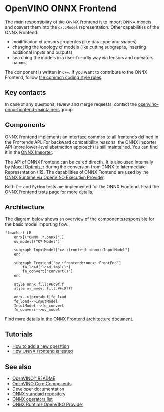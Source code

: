 # OpenVINO ONNX Frontend

The main responsibility of the ONNX Frontend is to import ONNX models and convert them into the `ov::Model` representation. 
Other capabilities of the ONNX Frontend:
* modification of tensors properties (like data type and shapes)
* changing the topology of models (like cutting subgraphs, inserting additional inputs and outputs)
* searching the models in a user-friendly way via tensors and operators names

The component is written in `C++`. If you want to contribute to the ONNX Frontend, follow [the common coding style rules](../../../docs/dev/coding_style.md).


## Key contacts

In case of any questions, review and merge requests, contact the [openvino-onnx-frontend-maintainers](https://github.com/orgs/openvinotoolkit/teams/openvino-onnx-frontend-maintainers) group.


## Components

ONNX Frontend implements an interface common to all frontends defined in the [Frontends API](../common/include/openvino/frontend).
For backward compatibility reasons, the ONNX importer API (more lower-level abstraction approach) is still maintained. You can find it in the [ONNX Importer](./frontend/include/onnx_import/onnx.hpp).

The API of ONNX Frontend can be called directly. It is also used internally by [Model Optimizer](../../../tools/mo) during the conversion from ONNX to Intermediate Representation (IR). The capabilities of ONNX Frontend are used by the [ONNX Runtime via OpenVINO Execution Provider](https://onnxruntime.ai/docs/build/eps.html#openvino).

Both `C++` and `Python` tests are implemented for the ONNX Frontend. Read the [ONNX Frontend tests](./docs/tests.md#onnx-frontend-testing-places) page for more details. 


## Architecture
The diagram below shows an overview of the components responsible for the basic model importing flow:

```mermaid
flowchart LR
    onnx[("ONNX (*.onnx)")]
    ov_model[("OV Model")]

    subgraph InputModel["ov::frontend::onnx::InputModel"]
    end

    subgraph Frontend["ov::frontend::onnx::FrontEnd"]
        fe_load["load_impl()"]
        fe_convert["convert()"]
    end

    style onnx fill:#6c9f7f
    style ov_model fill:#6c9f7f

    onnx-->|protobuf|fe_load
    fe_load-->InputModel
    InputModel-->fe_convert
    fe_convert-->ov_model
```
Find more details in the [ONNX Frontend architecture](./docs/architecture.md) document.

## Tutorials
* [How to add a new operation](./docs/how_to_add_op.md)
* [How ONNX Frontend is tested](./docs/tests.md)

## See also
 * [OpenVINO™ README](../../../README.md)
 * [OpenVINO Core Components](../../README.md)
 * [Developer documentation](../../../docs/dev/index.md)
 * [ONNX standard repository](https://github.com/onnx/onnx/blob/main/README.md)
 * [ONNX operators list](https://github.com/onnx/onnx/blob/main/docs/Operators.md)
 * [ONNX Runtime OpenVINO Provider](https://github.com/microsoft/onnxruntime-openenclave/blob/openenclave-public/docs/execution_providers/OpenVINO-ExecutionProvider.md)
